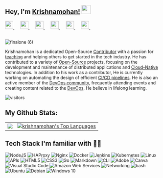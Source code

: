 ## Hey, I'm [Krishnamohan!](https://bio.link/krishnamse) <img src="https://media.giphy.com/media/hvRJCLFzcasrR4ia7z/giphy.gif" width="29px">

<div align="left">
  
<a href="https://www.linkedin.com/in/krishnamohanyerrabilli/">
  <img width="26px" src="https://cdn-icons-png.flaticon.com/512/174/174857.png" />
</a> &nbsp;&nbsp;&nbsp;&nbsp;
  
<a href="https://twitter.com/K_Mohan_">
  <img width="26px" src="https://logodownload.org/wp-content/uploads/2014/09/twitter-logo-6.png" />
</a> &nbsp;&nbsp;&nbsp;&nbsp;
  
<a href="mailto:mailtomohan.in@gmail.com">
  <img width="26px" src="https://cdn-icons-png.flaticon.com/512/281/281769.png" />
</a> &nbsp;&nbsp;&nbsp;&nbsp;

<a href="https://krishnamohanse.hashnode.dev/">
  <img width="26px" src="https://cdn.hashnode.com/res/hashnode/image/upload/v1611902473383/CDyAuTy75.png?auto=compress" />
</a> &nbsp;&nbsp;&nbsp;&nbsp;

<a href="https://www.reddit.com/user/Mohanse7">
  <img width="26px" src="https://user-images.githubusercontent.com/58173938/197679787-cbe1cc63-9a95-4a89-aae5-4317b421d4c6.svg?auto=compress" />
</a> &nbsp;&nbsp;&nbsp;&nbsp;

<a href="https://www.instagram.com/krishnamohan_yerrabilli/">
  <img width="26px" src="https://upload.wikimedia.org/wikipedia/commons/thumb/a/a5/Instagram_icon.png/1024px-Instagram_icon.png" />
</a> &nbsp;&nbsp;&nbsp;&nbsp;
</div>

<br>

![finalone (6)](https://user-images.githubusercontent.com/58173938/197675549-c398e6d3-3608-4d19-a84e-ff4c9aedca8f.png)

Krishnamohan is a dedicated Open-Source [Contributor](https://github.com/kubernetes/website) with a passion for [teaching](https://www.linkedin.com/posts/kunal-kushwaha_this-is-too-wholesome-made-my-week-thank-activity-6952826447384166401-JUGq?utm_source=share&utm_medium=member_desktop) and helping others to get started in the tech industry. He has contributed to a variety of [Open-Source](https://github.com/Krishnamohan-Yerrabilli?tab=overview&from=2022-12-01&to=2022-12-31) projects, focusing on the development and maintenance of distributed applications and [Cloud-Native](https://github.com/Krishnamohan-Yerrabilli?tab=repositories) technologies. In addition to his work as a contributor, He is currently working on automating the design of efficient [CI/CD pipelines](https://github.com/Krishnamohan-Yerrabilli/Deploying_Java_Responsive_Website_on_Kubernetes_Cluster_Using_Jenkins_CI-CD_Pipeline). He is also an active member of the [DevOps community](https://lace-twig-ae8.notion.site/DevOps-Community-Resources-12b7074796f44bfa848f1ca17c3cbced), frequently attending events and creating content related to the [DevOps](https://krishnamohanse.hashnode.dev/). He believe in lifelong learning.

<p></p>

![visitors](https://visitor-badge.laobi.icu/badge?page_id=Krishnamohan-Yerrabilli.Krishnamohan-Yerrabilli)

<p></p>

<!-- Badges template - https://github.com/badges/shields -->

## My Github Stats:

<table>
  <tr>
   <!--- <td>
        <a href="https://github.com/krishnamohan-yerrabilli"><img alt="krishnamohan-yerrabilli Stats" src="https://github-readme-stats.vercel.app/api?username=krishnamohan-yerrabilli&show_icons=true&count_private=true&theme=react&hide_border=true&bg_color=1d2a3a" /></a>
    </td> -->
    <td> 
       <a href="http://www.github.com/krishnamohan-yerrabilli"><img src="https://github-readme-streak-stats.herokuapp.com/?user=krishnamohan-yerrabilli&stroke=ffffff&background=1d2a3a&ring=5BCDEC&fire=5BCDEC&currStreakNum=ffffff&currStreakLabel=5BCDEC&sideNums=ffffff&sideLabels=ffffff&dates=ffffff&hide_border=true" /></a>
    </td>
    <td>
      <a href="https://github.com/krishnamohan-yerrabilli"><img alt="krishnamohan's Top Languages" src="https://github-readme-stats.vercel.app/api/top-langs/?username=krishnamohan-yerrabilli&langs_count=8&count_private=true&layout=compact&theme=react&hide_border=true&bg_color=1d2a3a"/></a>
    </td>
  </tr>
</table>

<!--- ![GitHub Activity Graph](https://activity-graph.herokuapp.com/graph?username=Krishnamohan-Yerrabilli&bg_color=1d2a3a&color=5BCDEC&line=5BCDEC&point=FFFFFF&area=true&hide_border=true) 
+/ -->

<!---
![krishna mohan's github activity graph](https://github-readme-activity-graph.cyclic.app/graph?username=krishnamohan-yerrabilli&bg_color=1d2a3a&color=5BCDEC&line=5BCDEC&point=FFFFFF&hide_border=true) -->


## Tech Stack I'm familiar with 👨‍💻

<img alt="NodeJS" src="https://img.shields.io/badge/node.js-%2343853D.svg?&style=for-the-badge&logo=node.js&logoColor=white"/> <img alt="HAProxy" src="https://img.shields.io/badge/haproxy-000000?style=for-the-badge&logo=haproxy&logoColor=white"> <img alt="Nginx" src="https://img.shields.io/badge/nginx-000000?style=for-the-badge&logo=nginx&logoColor=white"> <img alt="Docker" src="https://img.shields.io/badge/docker-%230db7ed.svg?&style=for-the-badge&logo=docker&logoColor=white"/> 
<img alt="Jenkins" src="https://img.shields.io/badge/jenkins-%23DD0031.svg?&style=for-the-badge&logo=jenkins&logoColor=white"/> <img alt="Kubernetes" src="https://img.shields.io/badge/kubernetes-%23326ce5.svg?&style=for-the-badge&logo=kubernetes&logoColor=white"/> 
<img alt="Linux" src="https://img.shields.io/badge/linux-000000?style=for-the-badge&logo=linux"/>
<img alt="APIs" src="https://img.shields.io/badge/-api-C51A4A?style=for-the-badge&logo=apis"/> <img alt="HTML5" src="https://img.shields.io/badge/html5-%23E34F26.svg?&style=for-the-badge&logo=html5&logoColor=white"/> <img alt="CSS3" src="https://img.shields.io/badge/css3-%231572B6.svg?&style=for-the-badge&logo=css3&logoColor=white"/> <img alt="Go" src="https://img.shields.io/badge/go-%2300ADD8.svg?&style=for-the-badge&logo=go&logoColor=white"/> <img alt="Markdown" src="https://img.shields.io/badge/markdown-%23000000.svg?&style=for-the-badge&logo=markdown&logoColor=white"/> <img alt="CLI" src="https://img.shields.io/badge/cli-%23DD0031.svg?&style=for-the-badge&logo=cli&logoColor=white"/> <img alt="Adobe" src="https://img.shields.io/badge/adobe-%23FF0000.svg?&style=for-the-badge&logo=adobe&logoColor=white"/> <img alt="Canva" src="https://img.shields.io/badge/Canva-%2300C4CC.svg?&style=for-the-badge&logo=Canva&logoColor=white"/> <img alt="Visual Studio Code" src="https://img.shields.io/badge/VisualStudioCode-0078d7.svg?&style=for-the-badge&logo=visual-studio-code&logoColor=white"/>
<img alt="Amazon Web Services" src="https://img.shields.io/badge/aws-%230072C6.svg?&style=for-the-badge&logo=aws&logoColor=white"/> <img alt="Networking" src="https://img.shields.io/badge/Networking-E95420?style=for-the-badge&logo=networking&logoColor=white"/> <img alt="bash" src="https://img.shields.io/badge/bash-000000?style=for-the-badge&logo=bash&logoColor=white"> <img alt="Ubuntu" src="https://img.shields.io/badge/Ubuntu-E95420?style=for-the-badge&logo=ubuntu&logoColor=white" /> <img alt="Debian" src="https://img.shields.io/badge/Debian-D70A53?style=for-the-badge&logo=debian&logoColor=white" /> <img alt="Windows 10" src="https://img.shields.io/badge/Windows-0078D6?style=for-the-badge&logo=windows&logoColor=white" />

<!-- ## My Latest Blog's 🚀
* <h4><a href = "https://dev.to/krishnamohan_yerrabilli/getting-started-with-kubernetes-namespaces-483l">Getting started with Kubernetes Namespaces</a></h4>
* <h4><a href = "https://krishnamohanse.hashnode.dev/what-serverless-is-all-about">what-serverless-is-all-about</a></h4>
* <h4><a href = "https://krishnamohanse.hashnode.dev/what-is-amazon-cloudfront-and-how-does-it-work-hands-on">What-is-amazon-cloudfront-and-how-does-it-work-hands-on</a></h4>
* <h4><a href = "https://krishnamohanse.hashnode.dev/all-you-need-to-know-about-amazon-route-53">All-you-need-to-know-about-amazon-route-53</a></h4>
* <h4><a href = "https://krishnamohanse.hashnode.dev/heres-how-docker-makes-your-life-easier-1">Here's how Docker makes your life easier</a></h4>
* <h4><a href = "https://krishnamohanse.hashnode.dev/heres-how-kubernetes-makes-your-life-easy">Here's-how-kubernetes-makes-your-life-easy</a></h4>
-->
